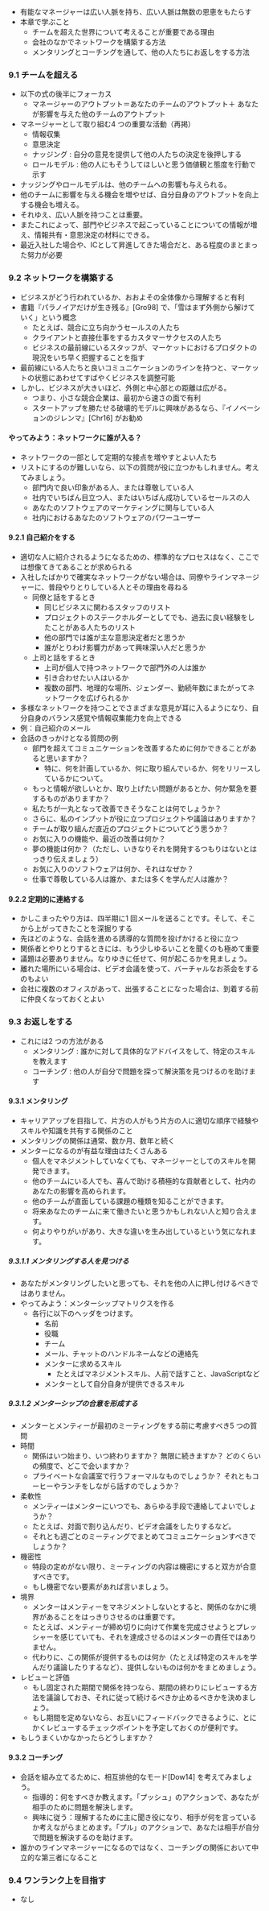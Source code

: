
- 有能なマネージャーは広い人脈を持ち、広い人脈は無数の恩恵をもたらす
- 本章で学ぶこと
  - チームを超えた世界について考えることが重要である理由
  - 会社のなかでネットワークを構築する方法
  - メンタリングとコーチングを通して、他の人たちにお返しをする方法

### 9.1 チームを超える

- 以下の式の後半にフォーカス
  - マネージャーのアウトプット＝あなたのチームのアウトプット＋ あなたが影響を与えた他のチームのアウトプット
- マネージャーとして取り組む4 つの重要な活動（再掲）
  - 情報収集
  - 意思決定
  - ナッジング : 自分の意見を提供して他の人たちの決定を後押しする
  - ロールモデル : 他の人にもそうしてほしいと思う価値観と態度を行動で示す
- ナッジングやロールモデルは、他のチームへの影響も与えられる。
- 他のチームに影響を与える機会を増やせば、自分自身のアウトプットを向上する機会も増える。
- それゆえ、広い人脈を持つことは重要。
- またこれによって、部門やビジネスで起こっていることについての情報が増え、情報共有・意思決定の材料にできる。
- 最近入社した場合や、ICとして昇進してきた場合だと、ある程度のまとまった努力が必要

### 9.2 ネットワークを構築する

- ビジネスがどう行われているか、おおよその全体像から理解すると有利
- 書籍『パラノイアだけが生き残る』[Gro98] で、「雪はまず外側から解けていく」という概念
  - たとえば、競合に立ち向かうセールスの人たち
  - クライアントと直接仕事をするカスタマーサクセスの人たち
  - ビジネスの最前線にいるスタッフが、マーケットにおけるプロダクトの現況をいち早く把握することを指す
- 最前線にいる人たちと良いコミュニケーションのラインを持つと、マーケットの状態にあわせてすばやくビジネスを調整可能
- しかし、ビジネスが大きいほど、外側と中心部との距離は広がる。
  - つまり、小さな競合企業は、最初から速さの面で有利
  - スタートアップを勝たせる破壊的モデルに興味があるなら、『イノベーションのジレンマ』[Chr16] がお勧め

#### やってみよう：ネットワークに誰が入る？

- ネットワークの一部として定期的な接点を増やすとよい人たち
- リストにするのが難しいなら、以下の質問が役に立つかもしれません。考えてみましょう。
  - 部門内で良い印象がある人、または尊敬している人
  - 社内でいちばん目立つ人、またはいちばん成功しているセールスの人
  - あなたのソフトウェアのマーケティングに関与している人
  - 社内におけるあなたのソフトウェアのパワーユーザー

#### 9.2.1 自己紹介をする

- 適切な人に紹介されるようになるための、標準的なプロセスはなく、ここでは想像てきてあることが求められる
- 入社したばかりで確実なネットワークがない場合は、同僚やラインマネージャーに、普段やりとりしている人とその理由を尋ねる
  - 同僚と話をするとき
    - 同じビジネスに関わるスタッフのリスト
    - プロジェクトのステークホルダーとしてでも、過去に良い経験をしたことがある人たちのリスト
    - 他の部門では誰が主な意思決定者だと思うか
    - 誰がとりわけ影響力があって興味深い人だと思うか
  - 上司と話をするとき
    - 上司が個人で持つネットワークで部門外の人は誰か
    - 引き合わせたい人はいるか
    - 複数の部門、地理的な場所、ジェンダー、勤続年数にまたがってネットワークを広げられるか
- 多様なネットワークを持つことでさまざまな意見が耳に入るようになり、自分自身のバランス感覚や情報収集能力を向上できる
- 例：自己紹介のメール
- 会話のきっかけとなる質問の例
  - 部門を超えてコミュニケーションを改善するために何かできることがあると思いますか？
    - 特に、何を計画しているか、何に取り組んでいるか、何をリリースしているかについて。
  - もっと情報が欲しいとか、取り上げたい問題があるとか、何か緊急を要するものがありますか？
  - 私たちが一丸となって改善できそうなことは何でしょうか？
  - さらに、私のインプットが役に立つプロジェクトや議論はありますか？
  - チームが取り組んだ直近のプロジェクトについてどう思うか？
  - お気に入りの機能や、最近の改善は何か？
  - 夢の機能は何か？（ただし、いきなりそれを開発するつもりはないとはっきり伝えましょう）
  - お気に入りのソフトウェアは何か、それはなぜか？
  - 仕事で尊敬している人は誰か、または多くを学んだ人は誰か？

#### 9.2.2 定期的に連絡する

- かしこまったやり方は、四半期に1 回メールを送ることです。そして、そこから上がってきたことを深掘りする
- 先ほどのような、会話を進める誘導的な質問を投げかけると役に立つ
- 関係者とやりとりするときには、もう少しゆるいことを聞くのも極めて重要
- 議題は必要ありません。なりゆきに任せて、何が起こるかを見ましょう。
- 離れた場所にいる場合は、ビデオ会議を使って、バーチャルなお茶会をするのもよい
- 会社に複数のオフィスがあって、出張することになった場合は、到着する前に仲良くなっておくとよい

### 9.3 お返しをする

- これには2 つの方法がある
  - メンタリング : 誰かに対して具体的なアドバイスをして、特定のスキルを教えます
  - コーチング : 他の人が自分で問題を探って解決策を見つけるのを助けます

#### 9.3.1 メンタリング

- キャリアアップを目指して、片方の人がもう片方の人に適切な順序で経験やスキルや知識を共有する関係のこと
- メンタリングの関係は通常、数か月、数年と続く
- メンターになるのが有益な理由はたくさんある
  - 個人をマネジメントしていなくても、マネージャーとしてのスキルを開発できます。
  - 他のチームにいる人でも、喜んで助ける積極的な貢献者として、社内のあなたの影響を高められます。
  - 他のチームが直面している課題の種類を知ることができます。
  - 将来あなたのチームに来て働きたいと思うかもしれない人と知り合えます。
  - 何よりやりがいがあり、大きな違いを生み出しているという気になれます。

##### 9.3.1.1 メンタリングする人を見つける

- あなたがメンタリングしたいと思っても、それを他の人に押し付けるべきではありません。
- やってみよう：メンターシップマトリクスを作る
  - 各行に以下のヘッダをつけます。
    - 名前
    - 役職
    - チーム
    - メール、チャットのハンドルネームなどの連絡先
    - メンターに求めるスキル
      - たとえばマネジメントスキル、人前で話すこと、JavaScriptなど
    - メンターとして自分自身が提供できるスキル

##### 9.3.1.2 メンターシップの合意を形成する

- メンターとメンティーが最初のミーティングをする前に考慮すべき5 つの質問
- 時間
  - 関係はいつ始まり、いつ終わりますか？ 無限に続きますか？ どのくらいの頻度で、どこで会いますか？ 
  - プライベートな会議室で行うフォーマルなものでしょうか？ それともコーヒーやランチをしながら話すのでしょうか？
- 柔軟性
  - メンティーはメンターにいつでも、あらゆる手段で連絡してよいでしょうか？
  - たとえば、対面で割り込んだり、ビデオ会議をしたりするなど。
  - それとも週ごとのミーティングでまとめてコミュニケーションすべきでしょうか？
- 機密性
  - 特段の定めがない限り、ミーティングの内容は機密にすると双方が合意すべきです。
  - もし機密でない要素があれば言いましょう。
- 境界
  - メンターはメンティーをマネジメントしないとすると、関係のなかに境界があることをはっきりさせるのは重要です。
  - たとえば、メンティーが締め切りに向けて作業を完成させようとプレッシャーを感じていても、それを達成させるのはメンターの責任ではありません。
  - 代わりに、この関係が提供するものは何か（たとえば特定のスキルを学んだり議論したりするなど）、提供しないものは何かをまとめましょう。
- レビューと評価
  - もし固定された期間で関係を持つなら、期間の終わりにレビューする方法を議論しておき、それに従って続けるべきか止めるべきかを決めましょう。
  - もし期間を定めないなら、お互いにフィードバックできるように、とにかくレビューするチェックポイントを予定しておくのが便利です。
- もしうまくいかなかったらどうしますか？

#### 9.3.2 コーチング

- 会話を組み立てるために、相互排他的なモード[Dow14] を考えてみましょう。
  - 指導的：何をすべきか教えます。「プッシュ」のアクションで、あなたが相手のために問題を解決します。
  - 興味に従う：理解するために主に聞き役になり、相手が何を言っているか考えながらまとめます。「プル」のアクションで、あなたは相手が自分で問題を解決するのを助けます。
- 誰かのラインマネージャーになるのではなく、コーチングの関係において中立的な第三者になること

### 9.4 ワンランク上を目指す

- なし
